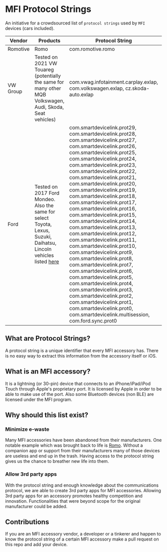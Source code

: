 # MFI Protocol Strings
An initiative for a crowdsourced list of `protocol strings` used by `MFI` devices (cars included).


|Vendor|Products|Protocol String| Additional Info
|---|---|---|---|
|Romotive|Romo|com.romotive.romo|https://github.com/Navideck/Romo-iOS-SDK
|VW Group|Tested on 2021 VW Touareg (potentially the same for many other MQB Volkswagen, Audi, Skoda, Seat vehicles)|com.vwag.infotainment.carplay.exlap, com.volkswagen.exlap, cz.skoda-auto.exlap|
|Ford| Tested on 2017 Ford Mondeo. Also the same for select Toyota, Lexus, Suzuki, Daihatsu, Lincoln vehicles listed [here](https://smartdevicelink.com/faq/#what-vehicles)| com.smartdevicelink.prot29, com.smartdevicelink.prot28, com.smartdevicelink.prot27, com.smartdevicelink.prot26, com.smartdevicelink.prot25, com.smartdevicelink.prot24, com.smartdevicelink.prot23, com.smartdevicelink.prot22, com.smartdevicelink.prot21, com.smartdevicelink.prot20, com.smartdevicelink.prot19, com.smartdevicelink.prot18, com.smartdevicelink.prot17, com.smartdevicelink.prot16, com.smartdevicelink.prot15, com.smartdevicelink.prot14, com.smartdevicelink.prot13, com.smartdevicelink.prot12, com.smartdevicelink.prot11, com.smartdevicelink.prot10, com.smartdevicelink.prot9, com.smartdevicelink.prot8, com.smartdevicelink.prot7, com.smartdevicelink.prot6, com.smartdevicelink.prot5, com.smartdevicelink.prot4, com.smartdevicelink.prot3, com.smartdevicelink.prot2, com.smartdevicelink.prot1, com.smartdevicelink.prot0, com.smartdevicelink.multisession, com.ford.sync.prot0|https://smartdevicelink.com/en/guides/iOS/getting-started/sdk-configuration

## What are Protocol Strings?
A protocol string is a unique identifier that every MFI accessory has. There is no easy way to extract this information from the accessory itself or iOS.

## What is an MFI accessory?
It is a lightning (or 30-pin) device that connects to an iPhone/iPad/iPod Touch through Apple's proprietary port. It is licensed by Apple in order to be able to make use of the port. Also some Bluetooth devices (non BLE) are licensed under the MFI program.

## Why should this list exist?
### Minimize e-waste
Many MFI accessories have been abandoned from their manufacturers. One notable example which was brought back to life is [Romo](https://medium.com/@fotidim/romo-the-iphone-robot-f7027779e925). Without a companion app or support from their manufacturers many of those devices are useless and end up in the trash. Having access to the protocol string gives us the chance to breather new life into them.

### Allow 3rd party apps
With the protocol string and enough knowledge about the communications protocol, we are able to create 3rd party apps for MFI accessories. Allowing 3rd party apps for an accessory promotes healthy competition and innovation. Functionalities that were beyond scope for the original manufacturer could be added.

## Contributions
If you are an MFI accessory vendor, a developer or a tinkerer and happen to know the protocol string of a certain MFI accessory make a pull request on this repo and add your device.